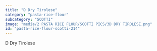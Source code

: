 ```yaml
---
title: "D Dry Tirolese"
category: "pasta-rice-flour"
subcategory: "SCOTTI"
image: "media/2 PASTA RICE FLOUR/SCOTTI PICS/3D DRY TIROLESE.png"
id: "pasta-rice-flour-scotti-214"
---
```


D Dry Tirolese
